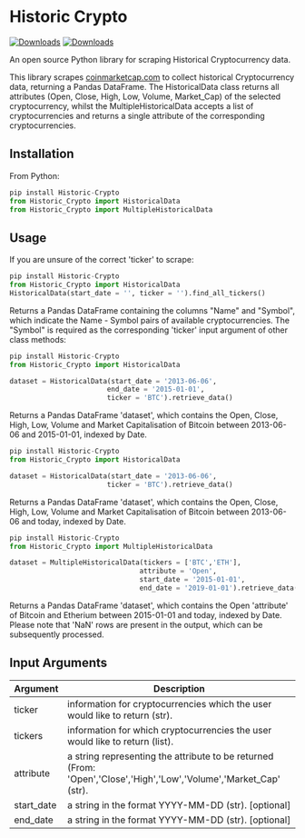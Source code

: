 # Historic Crypto

[![Downloads](https://pepy.tech/badge/historic-crypto)](https://pepy.tech/project/historic-crypto) [![Downloads](https://pepy.tech/badge/historic-crypto/month)](https://pepy.tech/project/historic-crypto)

An open source Python library for scraping Historical Cryptocurrency data.

This library scrapes [coinmarketcap.com][website] to collect historical Cryptocurrency data, returning a Pandas DataFrame. 
The HistoricalData class returns all attributes (Open, Close, High, Low, Volume, Market_Cap) of the selected cryptocurrency, whilst the MultipleHistoricalData accepts a list of cryptocurrencies and returns a single attribute of the corresponding cryptocurrencies.

## Installation

From Python:
```python
pip install Historic-Crypto
from Historic_Crypto import HistoricalData
from Historic_Crypto import MultipleHistoricalData
```

## Usage

If you are unsure of the correct 'ticker' to scrape:
```python
pip install Historic-Crypto
from Historic_Crypto import HistoricalData
HistoricalData(start_date = '', ticker = '').find_all_tickers()
```
Returns a Pandas DataFrame containing the columns "Name" and "Symbol", which indicate the Name - Symbol pairs of available cryptocurrencies. The "Symbol" is required as the corresponding 'ticker' input argument of other class methods:

```python
pip install Historic-Crypto
from Historic_Crypto import HistoricalData

dataset = HistoricalData(start_date = '2013-06-06',
                        end_date = '2015-01-01',
                        ticker = 'BTC').retrieve_data()
```

Returns a Pandas DataFrame 'dataset', which contains the Open, Close, High, Low, Volume and Market Capitalisation of Bitcoin between 2013-06-06 and 2015-01-01, indexed by Date.

```python
pip install Historic-Crypto
from Historic_Crypto import HistoricalData

dataset = HistoricalData(start_date = '2013-06-06',
                        ticker = 'BTC').retrieve_data()
```

Returns a Pandas DataFrame 'dataset', which contains the Open, Close, High, Low, Volume and Market Capitalisation of Bitcoin between 2013-06-06 and today, indexed by Date.

```python
pip install Historic-Crypto
from Historic_Crypto import MultipleHistoricalData

dataset = MultipleHistoricalData(tickers = ['BTC','ETH'], 
                                attribute = 'Open', 
                                start_date = '2015-01-01', 
                                end_date = '2019-01-01').retrieve_data()
```

Returns a Pandas DataFrame 'dataset', which contains the Open 'attribute' of Bitcoin and Etherium between 2015-01-01 and today, indexed by Date. Please note that 'NaN' rows are present in the output, which can be subsequently processed.

## Input Arguments

| Argument | Description |
| ------ | --------- |
| ticker | information for cryptocurrencies which the user would like to return (str). |
| tickers | information for which cryptocurrencies the user would like to return (list). |
| attribute | a string representing the attribute to be returned (From: 'Open','Close','High','Low','Volume','Market_Cap'  (str).  |
| start_date | a string in the format YYYY-MM-DD (str). [optional] |
| end_date | a string in the format YYYY-MM-DD (str). [optional] |


   [website]: <https://coinmarketcap.com/>

